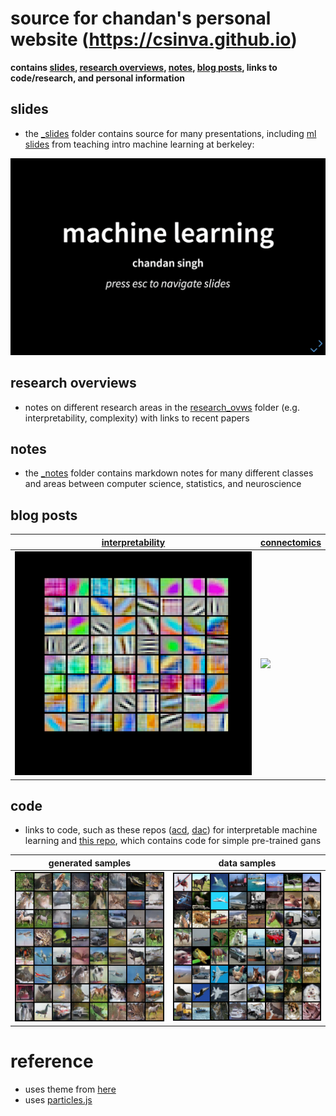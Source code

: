 # source for chandan's personal website (https://csinva.github.io)

**contains [slides](_slides), [research overviews](_research_ovws), [notes](_notes),  [blog posts](_blog), links to code/research, and personal information**

## slides

- the [_slides](_slides) folder contains source for many presentations, including [ml slides](https://csinva.github.io/pres/189/#/) from teaching intro machine learning at berkeley:

![](assets/img/pres_demo.gif)

## research overviews

- notes on different research areas in the [research_ovws](_notes/research_ovws) folder (e.g. interpretability, complexity) with links to recent papers

## notes

- the [_notes](_notes) folder contains markdown notes for many different classes and areas between computer science, statistics, and neuroscience

## blog posts


| [interpretability](https://csinva.github.io/blog/interpretability) | [connectomics](https://csinva.github.io/blog/connectomics) |
| ------------------------------------------------------------ | ------------------------------------------------------------ |
|            ![](assets/img/alexnet.png)                                                   | ![](assets/img/400by31Normalized.gif)                        |




## code

- links to code, such as these repos ([acd](https://github.com/csinva/hierarchical_dnn_interpretations), [dac](https://github.com/csinva/disentangled_attribution_curves)) for interpretable machine learning and [this repo](https://github.com/csinva/pytorch_gan_pretrained), which contains code for simple pre-trained gans

| generated samples                                            | data samples     |
| ------------------------------------------------------------ | ----------------------------------------------------- |
| ![fake_images-300](assets/img/samples/fake_samples_epoch_199.png) | ![real_images](assets/img/samples/real_samples.png) |



# reference

- uses theme from [here](http://kirbyt.github.io/timeline-jekyll-theme)
- uses [particles.js](https://vincentgarreau.com/particles.js/)
